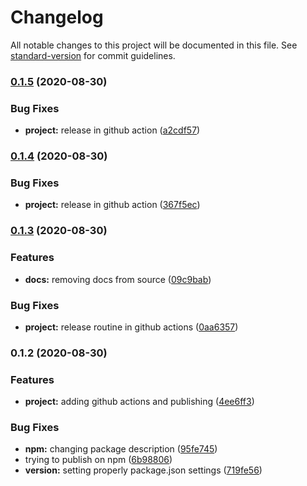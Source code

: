 # Changelog

All notable changes to this project will be documented in this file. See [standard-version](https://github.com/conventional-changelog/standard-version) for commit guidelines.

### [0.1.5](https://github.com/nsfilho/uniqueExecution/compare/v0.1.4...v0.1.5) (2020-08-30)


### Bug Fixes

* **project:** release in github action ([a2cdf57](https://github.com/nsfilho/uniqueExecution/commit/a2cdf5739662c623f89ff74ad0daed2f08b56ad5))

### [0.1.4](https://github.com/nsfilho/uniqueExecution/compare/v0.1.3...v0.1.4) (2020-08-30)


### Bug Fixes

* **project:** release in github action ([367f5ec](https://github.com/nsfilho/uniqueExecution/commit/367f5ec63ea50b7a3ed2963a8eb3dac3fc1a44e1))

### [0.1.3](https://github.com/nsfilho/uniqueExecution/compare/v0.1.2...v0.1.3) (2020-08-30)


### Features

* **docs:** removing docs from source ([09c9bab](https://github.com/nsfilho/uniqueExecution/commit/09c9bab1baa49679fc84daadea548e04838fc971))


### Bug Fixes

* **project:** release routine in github actions ([0aa6357](https://github.com/nsfilho/uniqueExecution/commit/0aa63576cffcf9de8e9c41e8338eb6b4911a00d6))

### 0.1.2 (2020-08-30)


### Features

* **project:** adding github actions and publishing ([4ee6ff3](https://github.com/nsfilho/uniqueExecution/commit/4ee6ff387f4fc633b878987a4c21c47a4700a66c))


### Bug Fixes

* **npm:** changing package description ([95fe745](https://github.com/nsfilho/uniqueExecution/commit/95fe7458c5bb0e0c10457b794d3f571e9242db7b))
* trying to publish on npm ([6b98806](https://github.com/nsfilho/uniqueExecution/commit/6b98806ebe3d5f850e0410392353eeb070cb070f))
* **version:** setting properly package.json settings ([719fe56](https://github.com/nsfilho/uniqueExecution/commit/719fe56c264ae4dc65a748b2ab6949520b1bc203))
